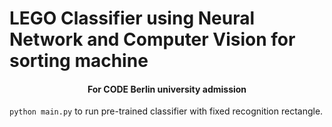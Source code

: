 <h1>LEGO Classifier using Neural Network and Computer Vision for sorting machine</h1>
<center><h4>For CODE Berlin university admission</h4></center>

<code>python main.py</code> to run pre-trained classifier with fixed recognition rectangle.
